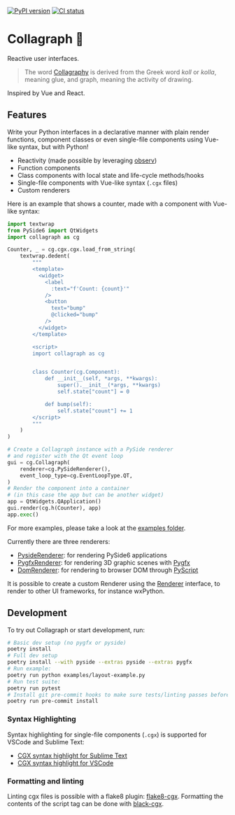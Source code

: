 [![PyPI version](https://badge.fury.io/py/collagraph.svg)](https://badge.fury.io/py/collagraph)
[![CI status](https://github.com/fork-tongue/collagraph/workflows/CI/badge.svg)](https://github.com/fork-tongue/collagraph/actions)

# Collagraph 📓

Reactive user interfaces.

> The word [Collagraphy](https://en.wikipedia.org/wiki/Collagraphy) is derived from the Greek word _koll_ or _kolla_, meaning glue, and graph, meaning the activity of drawing.

Inspired by Vue and React.


## Features

Write your Python interfaces in a declarative manner with plain render functions, component classes or even single-file components using Vue-like syntax, but with Python!

* Reactivity (made possible by leveraging [observ](https://github.com/fork-tongue/observ))
* Function components
* Class components with local state and life-cycle methods/hooks
* Single-file components with Vue-like syntax (`.cgx` files)
* Custom renderers

Here is an example that shows a counter, made with a component with Vue-like syntax:

```python
import textwrap
from PySide6 import QtWidgets
import collagraph as cg

Counter, _ = cg.cgx.cgx.load_from_string(
    textwrap.dedent(
        """
        <template>
          <widget>
            <label
              :text="f'Count: {count}'"
            />
            <button
              text="bump"
              @clicked="bump"
            />
          </widget>
        </template>

        <script>
        import collagraph as cg


        class Counter(cg.Component):
            def __init__(self, *args, **kwargs):
                super().__init__(*args, **kwargs)
                self.state["count"] = 0

            def bump(self):
                self.state["count"] += 1
        </script>
        """
    )
)

# Create a Collagraph instance with a PySide renderer
# and register with the Qt event loop
gui = cg.Collagraph(
    renderer=cg.PySideRenderer(),
    event_loop_type=cg.EventLoopType.QT,
)
# Render the component into a container
# (in this case the app but can be another widget)
app = QtWidgets.QApplication()
gui.render(cg.h(Counter), app)
app.exec()
```

For more examples, please take a look at the [examples folder](examples).

Currently there are three renderers:

* [PysideRenderer](collagraph/renderers/pyside_renderer.py): for rendering PySide6 applications
* [PygfxRenderer](collagraph/renderers/pygfx_renderer.py): for rendering 3D graphic scenes with [Pygfx](https://github.com/pygfx/pygfx)
* [DomRenderer](collagraph/renderers/dom_renderer.py): for rendering to browser DOM through [PyScript](https://pyscript.net)

It is possible to create a custom Renderer using the [Renderer](collagraph/renderers/__init__.py) interface, to render to other UI frameworks, for instance wxPython.


## Development

To try out Collagraph or start development, run:

```sh
# Basic dev setup (no pygfx or pyside)
poetry install
# Full dev setup
poetry install --with pyside --extras pyside --extras pygfx
# Run example:
poetry run python examples/layout-example.py
# Run test suite:
poetry run pytest
# Install git pre-commit hooks to make sure tests/linting passes before committing
poetry run pre-commit install
```


### Syntax Highlighting

Syntax highlighting for single-file components (`.cgx`) is supported for VSCode and Sublime Text:

* [CGX syntax highlight for Sublime Text](https://github.com/fork-tongue/cgx-syntax-highlight-sublime)
* [CGX syntax highlight for VSCode](https://github.com/fork-tongue/cgx-syntax-highlight-vscode)


### Formatting and linting

Linting cgx files is possible with a flake8 plugin: [flake8-cgx](https://github.com/fork-tongue/flake8-cgx).
Formatting the contents of the script tag can be done with [black-cgx](https://github.com/fork-tongue/black-cgx).
